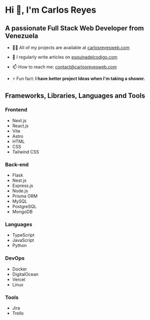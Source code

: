 # Hi 👋, I'm Carlos Reyes

## A passionate Full Stack Web Developer from Venezuela

- 👨‍💻 All of my projects are available at [carlosreyesweb.com](https://www.carlosreyesweb.com)

- 📝 I regularly write articles on [esquinadelcodigo.com](https://www.esquinadelcodigo.com)

- 📫 How to reach me: [contact@carlosreyesweb.com](mailto:contact@carlosreyesweb.com)

- ⚡ Fun fact: **I have better project Ideas when I'm taking a shower.**

## Frameworks, Libraries, Languages and Tools

### Frontend

- Next.js
- React.js
- Vite
- Astro
- HTML
- CSS
- Tailwind CSS

### Back-end

- Flask
- Nest.js
- Express.js
- Node.js
- Prisma ORM
- MySQL
- PostgreSQL
- MongoDB

### Languages

- TypeScript
- JavaScript
- Python

### DevOps

- Docker
- DigitalOcean
- Vercel
- Linux

### Tools

- Jira
- Trello
